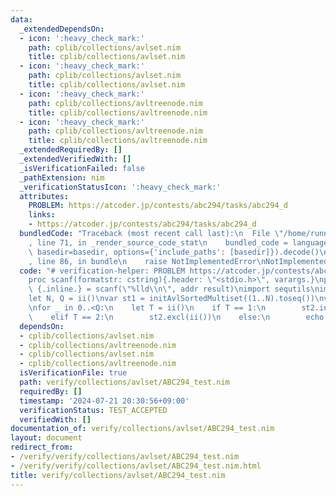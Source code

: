 ```yaml
---
data:
  _extendedDependsOn:
  - icon: ':heavy_check_mark:'
    path: cplib/collections/avlset.nim
    title: cplib/collections/avlset.nim
  - icon: ':heavy_check_mark:'
    path: cplib/collections/avlset.nim
    title: cplib/collections/avlset.nim
  - icon: ':heavy_check_mark:'
    path: cplib/collections/avltreenode.nim
    title: cplib/collections/avltreenode.nim
  - icon: ':heavy_check_mark:'
    path: cplib/collections/avltreenode.nim
    title: cplib/collections/avltreenode.nim
  _extendedRequiredBy: []
  _extendedVerifiedWith: []
  _isVerificationFailed: false
  _pathExtension: nim
  _verificationStatusIcon: ':heavy_check_mark:'
  attributes:
    PROBLEM: https://atcoder.jp/contests/abc294/tasks/abc294_d
    links:
    - https://atcoder.jp/contests/abc294/tasks/abc294_d
  bundledCode: "Traceback (most recent call last):\n  File \"/home/runner/.local/lib/python3.10/site-packages/onlinejudge_verify/documentation/build.py\"\
    , line 71, in _render_source_code_stat\n    bundled_code = language.bundle(stat.path,\
    \ basedir=basedir, options={'include_paths': [basedir]}).decode()\n  File \"/home/runner/.local/lib/python3.10/site-packages/onlinejudge_verify/languages/nim.py\"\
    , line 86, in bundle\n    raise NotImplementedError\nNotImplementedError\n"
  code: "# verification-helper: PROBLEM https://atcoder.jp/contests/abc294/tasks/abc294_d\n\
    proc scanf(formatstr: cstring){.header: \"<stdio.h>\", varargs.}\nproc ii(): int\
    \ {.inline.} = scanf(\"%lld\\n\", addr result)\nimport sequtils\nimport cplib/collections/avlset\n\
    let N, Q = ii()\nvar st1 = initAvlSortedMultiset((1..N).toseq())\nvar st2 = initAvlSortedMultiset[int]()\n\
    \nfor _ in 0..<Q:\n    let T = ii()\n    if T == 1:\n        st2.incl(st1.pop(0))\n\
    \    elif T == 2:\n        st2.excl(ii())\n    else:\n        echo st2[0]\n"
  dependsOn:
  - cplib/collections/avlset.nim
  - cplib/collections/avltreenode.nim
  - cplib/collections/avlset.nim
  - cplib/collections/avltreenode.nim
  isVerificationFile: true
  path: verify/collections/avlset/ABC294_test.nim
  requiredBy: []
  timestamp: '2024-07-21 20:30:56+09:00'
  verificationStatus: TEST_ACCEPTED
  verifiedWith: []
documentation_of: verify/collections/avlset/ABC294_test.nim
layout: document
redirect_from:
- /verify/verify/collections/avlset/ABC294_test.nim
- /verify/verify/collections/avlset/ABC294_test.nim.html
title: verify/collections/avlset/ABC294_test.nim
---
```

